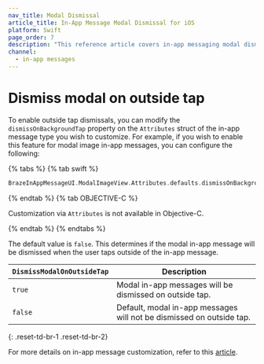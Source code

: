 ```yaml
---
nav_title: Modal Dismissal
article_title: In-App Message Modal Dismissal for iOS
platform: Swift
page_order: 7
description: "This reference article covers in-app messaging modal dismissal for your iOS application."
channel:
  - in-app messages
---
```


# Dismiss modal on outside tap

To enable outside tap dismissals, you can modify the `dismissOnBackgroundTap` property on the `Attributes` struct of the in-app message type you wish to customize. For example, if you wish to enable this feature for modal image in-app messages, you can configure the following:

{% tabs %}
{% tab swift %}

```swift
BrazeInAppMessageUI.ModalImageView.Attributes.defaults.dismissOnBackgroundTap = true
```

{% endtab %}
{% tab OBJECTIVE-C %}

Customization via `Attributes` is not available in Objective-C.

{% endtab %}
{% endtabs %}

The default value is `false`. This determines if the modal in-app message will be dismissed when the user taps outside of the in-app message.

| `DismissModalOnOutsideTap` | Description |
|----------|-------------|
| `true`         | Modal in-app messages will be dismissed on outside tap.     |
| `false`        | Default, modal in-app messages will not be dismissed on outside tap. |
{: .reset-td-br-1 .reset-td-br-2}

For more details on in-app message customization, refer to this [article](https://braze-inc.github.io/braze-swift-sdk/documentation/braze/in-app-message-customization).